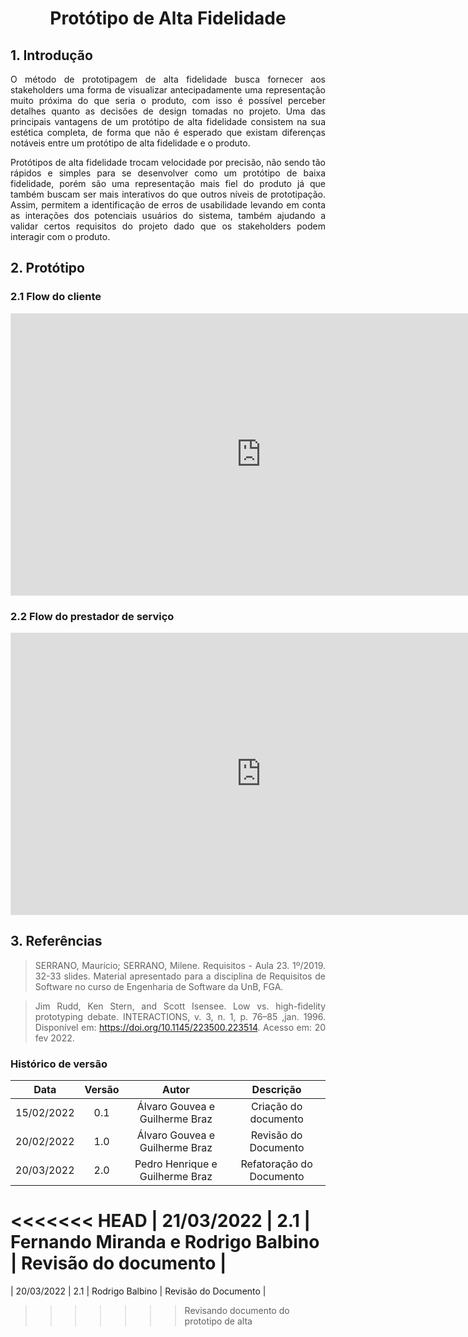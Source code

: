 # <center> Protótipo de Alta Fidelidade

<div align="justify">

## 1. Introdução

O método de prototipagem de alta fidelidade busca fornecer aos stakeholders uma forma de visualizar antecipadamente uma representação muito próxima do que seria o produto, com isso é possível perceber detalhes quanto as decisões de design tomadas no projeto. Uma das principais vantagens de um protótipo de alta fidelidade consistem na sua estética completa, de forma que não é esperado que existam diferenças notáveis entre um protótipo de alta fidelidade e o produto.

Protótipos de alta fidelidade trocam velocidade por precisão, não sendo tão rápidos e simples para se desenvolver como um protótipo de baixa fidelidade, porém são uma representação mais fiel do produto já que também buscam ser mais interativos do que outros níveis de prototipação. Assim, permitem a identificação de erros de usabilidade levando em conta as interações dos potenciais usuários do sistema, também ajudando a validar certos requisitos do projeto dado que os stakeholders podem interagir com o produto.

## 2. Protótipo

### 2.1 Flow do cliente

<iframe style="border: 1px solid rgba(0, 0, 0, 0.1);" width="800" height="450" src="https://www.figma.com/embed?embed_host=share&url=https%3A%2F%2Fwww.figma.com%2Fproto%2F8OdrD8NAINjTiqPvR9fmii%2FJOBz-Alta-2.0%3Fnode-id%3D616%253A25720%26scaling%3Dmin-zoom%26page-id%3D616%253A25277%26starting-point-node-id%3D616%253A25720%26show-proto-sidebar%3D1" allowfullscreen></iframe>

### 2.2 Flow do prestador de serviço

<iframe style="border: 1px solid rgba(0, 0, 0, 0.1);" width="800" height="450" src="https://www.figma.com/embed?embed_host=share&url=https%3A%2F%2Fwww.figma.com%2Fproto%2F8OdrD8NAINjTiqPvR9fmii%2FJOBz-Alta-2.0%3Fnode-id%3D699%253A32719%26scaling%3Dmin-zoom%26page-id%3D616%253A25276%26starting-point-node-id%3D699%253A32719" allowfullscreen></iframe>

## 3. Referências

> SERRANO, Maurício; SERRANO, Milene. Requisitos - Aula 23. 1º/2019. 32-33 slides. Material apresentado para a disciplina de Requisitos de Software no curso de Engenharia de Software da UnB, FGA.

>Jim Rudd, Ken Stern, and Scott Isensee. Low vs. high-fidelity prototyping debate. INTERACTIONS, v. 3, n. 1, p. 76–85 ,jan. 1996. Disponível em: <https://doi.org/10.1145/223500.223514>. Acesso em: 20 fev 2022.

</div>

### Histórico de versão

|    Data    | Versão |    Autor    |      Descrição       |
| :--------: | :----: | :---------: | :------------------: |
| 15/02/2022 |  0.1   | Álvaro Gouvea e Guilherme Braz | Criação do documento |
| 20/02/2022 |  1.0   | Álvaro Gouvea e Guilherme Braz | Revisão do Documento |
| 20/03/2022 |  2.0   | Pedro Henrique e Guilherme Braz | Refatoração do Documento |
<<<<<<< HEAD
| 21/03/2022 |  2.1   | Fernando Miranda e Rodrigo Balbino | Revisão do documento |
=======
| 20/03/2022 |  2.1   | Rodrigo Balbino | Revisão do Documento |
>>>>>>> Revisando documento do prototipo de alta
